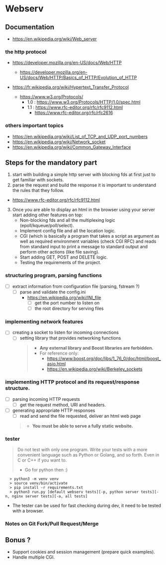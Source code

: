 # Webserv

## Documentation

* https://en.wikipedia.org/wiki/Web_server

### the http protocol
* https://developer.mozilla.org/en-US/docs/Web/HTTP
  * https://developer.mozilla.org/en-US/docs/Web/HTTP/Basics_of_HTTP/Evolution_of_HTTP

* https://fr.wikipedia.org/wiki/Hypertext_Transfer_Protocol
  * https://www.w3.org/Protocols/
    * 1.0 : https://www.w3.org/Protocols/HTTP/1.0/spec.html
    * 1.1 : https://www.rfc-editor.org/rfc/rfc9112.html
      * https://www.rfc-editor.org/rfc/rfc2616

### others important topics
* https://en.wikipedia.org/wiki/List_of_TCP_and_UDP_port_numbers
* https://en.wikipedia.org/wiki/Network_socket
* https://en.wikipedia.org/wiki/Common_Gateway_Interface

## Steps for the mandatory part

1. start with building a simple http server with blocking fds at first just to get familiar with sockets.
2. parse the request and build the response it is important to understand the rules that they follow.
  * https://www.rfc-editor.org/rfc/rfc9112.html
3. Once you are able to display an html in the browser using your server start adding other features on top:
   * Non-blocking fds and all the multiplexing logic (epoll/kqueue/poll/select).
   * Implement config file and all the location logic.
   * CGI (which is basically a program that takes a script as argument as well as required environment variables (check CGI RFC) and reads from standard input to print a message to standard output and perform other actions (like file saving).
   * Start adding  GET, POST and DELETE logic.
   * Testing the requirements of the project.

### structuring program, parsing functions
* [ ] extract information from configuration file (parsing, fstream ?)
    * [ ] parse and validate the config.ini
      * https://en.wikipedia.org/wiki/INI_file
        * [ ] get the port number to listen on
        * [ ] the root directory for serving files

### implementing network features
* [ ] creating a socket to listen for incoming connections
  * [ ] setting library that provides networking functions
    > * **Any external library and Boost libraries are forbidden.**
    >  * For reference only:
    >     * https://www.boost.org/doc/libs/1_76_0/doc/html/boost_asio.html
    >     * https://en.wikipedia.org/wiki/Berkeley_sockets

### implementing HTTP protocol and its request/response structure.
* [ ] parsing incoming HTTP requests
  * [ ] get the request method, URI and headers.
* [ ] generating appropriate HTTP responses
  * [ ] read and send the file requested, deliver an html web page
  > * **You must be able to serve a fully static website.**

### tester
> Do not test with only one program. Write your tests with a more
  convenient language such as Python or Golang, and so forth. Even in
  C or C++ if you want to.
>* Go for python then :)
```
  > python3 -m venv venv
  > source venv/bin/activate
  > pip install -r requirements.txt
  > python3 run.py [default webserv tests][-p, python server tests][-n, nginx server tests][-a, all tests]
```
* The tester can be used for fast checking during dev, it need to be tested with a browser.

### Notes on Git Fork/Pull Request/Merge

## Bonus ?

* Support cookies and session management (prepare quick examples).
* Handle multiple CGI.

